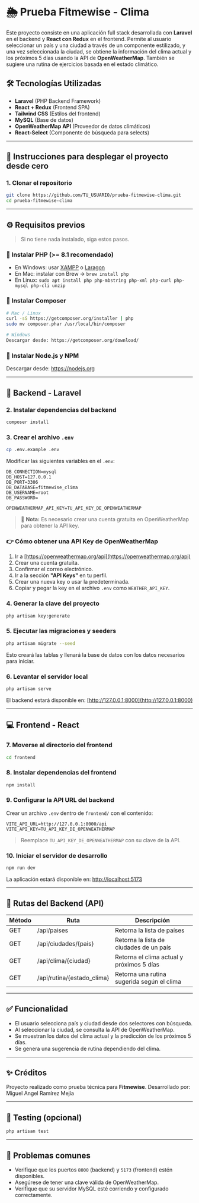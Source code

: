 # 🌦️ Prueba Fitmewise - Clima

Este proyecto consiste en una aplicación full stack desarrollada con **Laravel** en el backend y **React con Redux** en el frontend. Permite al usuario seleccionar un país y una ciudad a través de un componente estilizado, y una vez seleccionada la ciudad, se obtiene la información del clima actual y los próximos 5 días usando la API de **OpenWeatherMap**. También se sugiere una rutina de ejercicios basada en el estado climático.

## 🛠️ Tecnologías Utilizadas

- **Laravel** (PHP Backend Framework)
- **React + Redux** (Frontend SPA)
- **Tailwind CSS** (Estilos del frontend)
- **MySQL** (Base de datos)
- **OpenWeatherMap API** (Proveedor de datos climáticos)
- **React-Select** (Componente de búsqueda para selects)

---

## 🚀 Instrucciones para desplegar el proyecto desde cero

### 1. Clonar el repositorio

```bash
git clone https://github.com/TU_USUARIO/prueba-fitmewise-clima.git
cd prueba-fitmewise-clima
```

---

## ⚙️ Requisitos previos

> Si no tiene nada instalado, siga estos pasos.

### 🔹 Instalar PHP (>= 8.1 recomendado)
- En Windows: usar [XAMPP](https://www.apachefriends.org/index.html) o [Laragon](https://laragon.org/)
- En Mac: instalar con Brew → `brew install php`
- En Linux: `sudo apt install php php-mbstring php-xml php-curl php-mysql php-cli unzip`

### 🔹 Instalar Composer
```bash
# Mac / Linux
curl -sS https://getcomposer.org/installer | php
sudo mv composer.phar /usr/local/bin/composer

# Windows
Descargar desde: https://getcomposer.org/download/
```

### 🔹 Instalar Node.js y NPM
Descargar desde: https://nodejs.org

---

## 🧱 Backend - Laravel

### 2. Instalar dependencias del backend

```bash
composer install
```

### 3. Crear el archivo `.env`

```bash
cp .env.example .env
```

Modificar las siguientes variables en el `.env`:

```
DB_CONNECTION=mysql
DB_HOST=127.0.0.1
DB_PORT=3306
DB_DATABASE=fitmewise_clima
DB_USERNAME=root
DB_PASSWORD=

OPENWEATHERMAP_API_KEY=TU_API_KEY_DE_OPENWEATHERMAP
```

> 🔐 **Nota:** Es necesario crear una cuenta gratuita en OpenWeatherMap para obtener la API key.

### 👉 Cómo obtener una API Key de OpenWeatherMap

1. Ir a [https://openweathermap.org/api](https://openweathermap.org/api)
2. Crear una cuenta gratuita.
3. Confirmar el correo electrónico.
4. Ir a la sección **"API Keys"** en tu perfil.
5. Crear una nueva key o usar la predeterminada.
6. Copiar y pegar la key en el archivo `.env` como `WEATHER_API_KEY`.

### 4. Generar la clave del proyecto

```bash
php artisan key:generate
```

### 5. Ejecutar las migraciones y seeders

```bash
php artisan migrate --seed
```

Esto creará las tablas y llenará la base de datos con los datos necesarios para iniciar.

### 6. Levantar el servidor local

```bash
php artisan serve
```

El backend estará disponible en: [http://127.0.0.1:8000](http://127.0.0.1:8000)

---

## 💻 Frontend - React

### 7. Moverse al directorio del frontend

```bash
cd frontend
```

### 8. Instalar dependencias del frontend

```bash
npm install
```

### 9. Configurar la API URL del backend

Crear un archivo `.env` dentro de `frontend/` con el contenido:

```
VITE_API_URL=http://127.0.0.1:8000/api
VITE_API_KEY=TU_API_KEY_DE_OPENWEATHERMAP
```

> Reemplace `TU_API_KEY_DE_OPENWEATHERMAP` con su clave de la API.

### 10. Iniciar el servidor de desarrollo

```bash
npm run dev
```

La aplicación estará disponible en: [http://localhost:5173](http://localhost:5173)

---

## 📡 Rutas del Backend (API)

| Método | Ruta                           | Descripción                                  |
|--------|--------------------------------|----------------------------------------------|
| GET    | /api/paises                   | Retorna la lista de países                   |
| GET    | /api/ciudades/{pais}          | Retorna la lista de ciudades de un país      |
| GET    | /api/clima/{ciudad}           | Retorna el clima actual y próximos 5 días    |
| GET    | /api/rutina/{estado_clima}    | Retorna una rutina sugerida según el clima   |

---

## ✅ Funcionalidad

- El usuario selecciona país y ciudad desde dos selectores con búsqueda.
- Al seleccionar la ciudad, se consulta la API de OpenWeatherMap.
- Se muestran los datos del clima actual y la predicción de los próximos 5 días.
- Se genera una sugerencia de rutina dependiendo del clima.

---

## ✨ Créditos

Proyecto realizado como prueba técnica para **Fitmewise**.
Desarrollado por: Miguel Angel Ramírez Mejía

---

## 🧪 Testing (opcional)

```bash
php artisan test
```

---

## 🐞 Problemas comunes

- Verifique que los puertos `8000` (backend) y `5173` (frontend) estén disponibles.
- Asegúrese de tener una clave válida de OpenWeatherMap.
- Verifique que su servidor MySQL esté corriendo y configurado correctamente.
